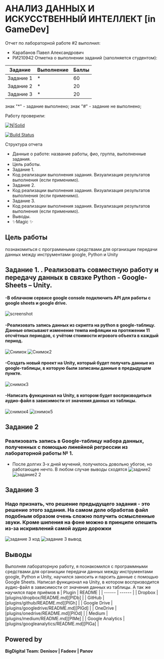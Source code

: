 # АНАЛИЗ ДАННЫХ И ИСКУССТВЕННЫЙ ИНТЕЛЛЕКТ [in GameDev]
Отчет по лабораторной работе #2 выполнил:
- Карабанов Павел Александрович
- РИ210942
Отметка о выполнении заданий (заполняется студентом):

| Задание | Выполнение | Баллы |
| ------ | ------ | ------ |
| Задание 1 | * | 60 |
| Задание 2 | * | 20 |
| Задание 3 | * | 20 |

знак "*" - задание выполнено; знак "#" - задание не выполнено;

Работу проверили:


[![N|Solid](https://cldup.com/dTxpPi9lDf.thumb.png)](https://nodesource.com/products/nsolid)

[![Build Status](https://travis-ci.org/joemccann/dillinger.svg?branch=master)](https://travis-ci.org/joemccann/dillinger)

Структура отчета

- Данные о работе: название работы, фио, группа, выполненные задания.
- Цель работы.
- Задание 1.
- Код реализации выполнения задания. Визуализация результатов выполнения (если применимо).
- Задание 2.
- Код реализации выполнения задания. Визуализация результатов выполнения (если применимо).
- Задание 3.
- Код реализации выполнения задания. Визуализация результатов выполнения (если применимо).
- Выводы.
- ✨Magic ✨

## Цель работы
познакомиться с программными средствами для организции передачи данных между инструментами google, Python и Unity

## Задание 1. . Реализовать совместную работу и передачу данных в связке Python - Google-Sheets – Unity.
####  -В облачном сервисе google console подключить API для работы с google sheets и google drive.
![screenshot](https://user-images.githubusercontent.com/104727697/195201743-a59485b1-a3e4-4c61-aae7-a53602a3d94a.png)

#### -Реализовать запись данных из скрипта на python в google-таблицу. Данные описывают изменение темпа инфляции на протяжении 11 отсчётных периодов, с учётом стоимости игрового объекта в каждый период.
![Снимок](https://user-images.githubusercontent.com/104727697/195201153-fa44760b-e67b-4197-b97e-962fd556638f.PNG)
![Снимок2](https://user-images.githubusercontent.com/104727697/195201802-dfa7721b-71e2-4ad8-b211-a36b7639ec31.PNG)

#### -Создать новый проект на Unity, который будет получать данные из google-таблицы, в которую были записаны данные в предыдущем пункте.
![снимок3](https://user-images.githubusercontent.com/104727697/195201843-648db5bd-b5b8-4445-9813-05b62e461a3f.png)

#### -Написать функционал на Unity, в котором будет воспризводиться аудио-файл в зависимости от значения данных из таблицы.
![снимок4](https://user-images.githubusercontent.com/104727697/195201950-7a7de4e6-e00a-4ac9-bde2-4aa17bee0f9d.png)
![снимок5](https://user-images.githubusercontent.com/104727697/195201957-624b9dab-40f2-44f4-ac87-e57cb12b3601.png)


## Задание 2
### Реализовать запись в Google-таблицу набора данных, полученных с помощью линейной регрессии из лабораторной работы № 1.

- После долгих 3-х дней мучений, получилось довольно убогое, но работающее нечто. 
В любом случае выводы сходятся
![задние2](https://user-images.githubusercontent.com/104727697/195204177-5ad396da-bbf1-406f-9941-4cae6b5aa2ab.png)
![задание2 2](https://user-images.githubusercontent.com/104727697/195204185-6b082840-bab1-40e7-bc63-0eff7e0c1670.png)


## Задание 3
### Надо признать, что решение предыдущего задания - это решение этого задания. На самом деле обработав файл подобным образом очень сложно получить осмысленные звуки. Кроме шипения на фоне можно в принципе опешить из-за искривлений самой аудио дорожки
![задание 3 код](https://user-images.githubusercontent.com/104727697/195204708-65c2a2c7-39b5-411c-83f7-3550d8e69f06.png)
![задание 3 вывод](https://user-images.githubusercontent.com/104727697/195204725-1c3ca9bb-eee9-450e-aeb2-feeb9f673827.png)

## Выводы

Выполняя лабораторную работу, я познакомился с программными средствами для организции передачи данных между инструментами google, Python и Unity, научился заносить и парсить данные с помощью Google Sheets. Написал функционал на Unity, в котором воспризводится аудио-файл в зависимости от значения данных из таблицы. А так же научился паре приёмов в 
| Plugin | README |
| ------ | ------ |
| Dropbox | [plugins/dropbox/README.md][PlDb] |
| GitHub | [plugins/github/README.md][PlGh] |
| Google Drive | [plugins/googledrive/README.md][PlGd] |
| OneDrive | [plugins/onedrive/README.md][PlOd] |
| Medium | [plugins/medium/README.md][PlMe] |
| Google Analytics | [plugins/googleanalytics/README.md][PlGa] |

## Powered by

**BigDigital Team: Denisov | Fadeev | Panov**

